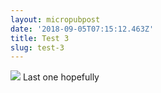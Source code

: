```yaml
---
layout: micropubpost
date: '2018-09-05T07:15:12.463Z'
title: Test 3
slug: test-3
---
```

[![](http://media.reece.work/fullsize_1536131715869.jpg)](http://media.reece.work/fullsize_1536131715869.jpg) Last one hopefully
